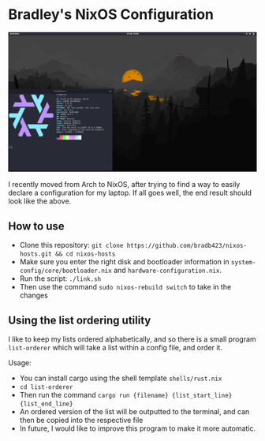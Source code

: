 # Bradley's NixOS Configuration

![Desired Outcome](images/desired-outcome.png)

I recently moved from Arch to NixOS, after trying to find a way to easily
declare a configuration for my laptop. If all goes well, the end result
should look like the above.

## How to use

- Clone this repository:
  `git clone https://github.com/bradb423/nixos-hosts.git && cd nixos-hosts`
- Make sure you enter the right disk and bootloader information in
  `system-config/core/bootloader.nix` and `hardware-configuration.nix`.
- Run the script: `./link.sh`
- Then use the command `sudo nixos-rebuild switch` to take in the changes

## Using the list ordering utility

I like to keep my lists ordered alphabetically, and so there is a small program
`list-orderer` which will take a list within a config file, and order it.

Usage:

- You can install cargo using the shell template `shells/rust.nix`
- `cd list-orderer`
- Then run the command `cargo run {filename} {list_start_line} {list_end_line}`
- An ordered version of the list will be outputted to the terminal, and can
  then be copied into the respective file
- In future, I would like to improve this program to make it more automatic.
